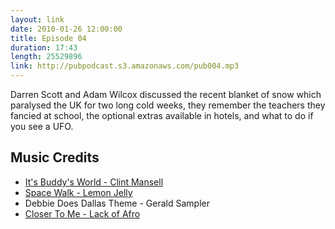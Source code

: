 ```yaml
---
layout: link
date: 2010-01-26 12:00:00
title: Episode 04
duration: 17:43
length: 25529896
link: http://pubpodcast.s3.amazonaws.com/pub004.mp3
---
```


Darren Scott and Adam Wilcox discussed the recent blanket of snow which paralysed the UK for two long cold weeks, they remember the teachers they fancied at school, the optional extras available in hotels, and what to do if you see a UFO.

## Music Credits

- [It's Buddy's World - Clint Mansell](http://itunes.apple.com/gb/album/smokin-aces-its-buddys-world/id258019229?i=258019519)
- [Space Walk - Lemon Jelly](http://itunes.apple.com/gb/album/space-walk/id4978153?i=4978131)
- Debbie Does Dallas Theme - Gerald Sampler
- [Closer To Me - Lack of Afro](http://itunes.apple.com/gb/album/closer-to-me/id330316551?i=330317317)